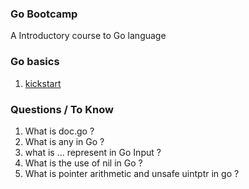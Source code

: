 ### Go Bootcamp
A Introductory course to Go language

### Go basics
1. [kickstart](kickstart/kickstart.md)


### Questions / To Know
1. What is doc.go ?
2. What is any in Go ?
3. what is ... represent in Go Input ?
4. What is the use of nil in Go ?
5. What is pointer arithmetic and unsafe uintptr in go ?